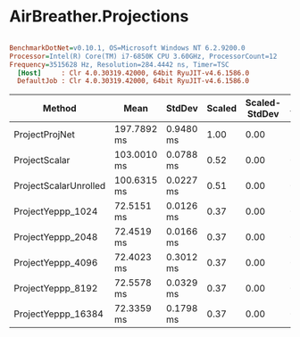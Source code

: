 # AirBreather.Projections

``` ini

BenchmarkDotNet=v0.10.1, OS=Microsoft Windows NT 6.2.9200.0
Processor=Intel(R) Core(TM) i7-6850K CPU 3.60GHz, ProcessorCount=12
Frequency=3515628 Hz, Resolution=284.4442 ns, Timer=TSC
  [Host]     : Clr 4.0.30319.42000, 64bit RyuJIT-v4.6.1586.0
  DefaultJob : Clr 4.0.30319.42000, 64bit RyuJIT-v4.6.1586.0


```
|                 Method |        Mean |    StdDev | Scaled | Scaled-StdDev | Allocated |
| ---------------------- |------------ |---------- |------- |-------------- |---------- |
|         ProjectProjNet | 197.7892 ms | 0.9480 ms |   1.00 |          0.00 | 168.32 MB |
|          ProjectScalar | 103.0010 ms | 0.0788 ms |   0.52 |          0.00 |       0 B |
| ProjectScalarUnrolled | 100.6315 ms | 0.0227 ms |   0.51 |          0.00 |       0 B |
|     ProjectYeppp_1024 |  72.5151 ms | 0.0126 ms |   0.37 |          0.00 |       0 B |
|     ProjectYeppp_2048 |  72.4519 ms | 0.0166 ms |   0.37 |          0.00 |       0 B |
|     ProjectYeppp_4096 |  72.4023 ms | 0.3012 ms |   0.37 |          0.00 |       0 B |
|     ProjectYeppp_8192 |  72.5578 ms | 0.0329 ms |   0.37 |          0.00 |       0 B |
|    ProjectYeppp_16384 |  72.3359 ms | 0.1798 ms |   0.37 |          0.00 |       0 B |
